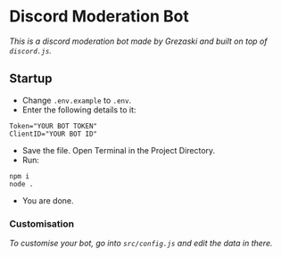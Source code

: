 # Discord Moderation Bot

_This is a discord moderation bot made by Grezaski and built on top of `discord.js`._

## Startup
- Change `.env.example` to `.env`.
- Enter the following details to it:
```
Token="YOUR BOT TOKEN"
ClientID="YOUR BOT ID"
```
- Save the file. Open Terminal in the Project Directory.
- Run:
```
npm i
node .
```
- You are done.

### Customisation
_To customise your bot, go into `src/config.js` and edit the data in there._
